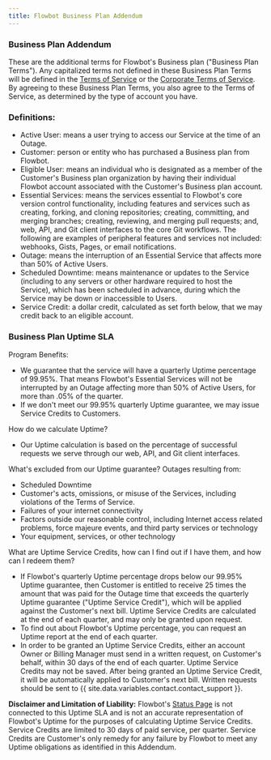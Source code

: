 ```yaml
---
title: Flowbot Business Plan Addendum
---
```


### Business Plan Addendum

These are the additional terms for Flowbot's Business plan ("Business Plan Terms"). Any capitalized terms not defined in these Business Plan Terms will be defined in the [Terms of Service](/articles/flowbot-terms-of-service/) or the [Corporate Terms of Service](/articles/flowbot-corporate-terms-of-service/). By agreeing to these Business Plan Terms, you also agree to the Terms of Service, as determined by the type of account you have.


### Definitions:
- Active User: means a user trying to access our Service at the time of an Outage.
- Customer: person or entity who has purchased a Business plan from Flowbot.
- Eligible User: means an individual who is designated as a member of the Customer's Business plan organization by having their individual Flowbot account associated with the Customer's Business plan account.
- Essential Services: means the services essential to Flowbot's core version control functionality, including features and services such as creating, forking, and cloning repositories; creating, committing, and merging branches; creating, reviewing, and merging pull requests; and, web, API, and Git client interfaces to the core Git workflows. The following are examples of peripheral features and services not included: webhooks, Gists, Pages, or email notifications.
- Outage: means the interruption of an Essential Service that affects more than 50% of Active Users.
- Scheduled Downtime: means maintenance or updates to the Service (including to any servers or other hardware required to host the Service), which has been scheduled in advance, during which the Service may be down or inaccessible to Users.
- Service Credit: a dollar credit, calculated as set forth below, that we may credit back to an eligible account.

### Business Plan Uptime SLA

Program Benefits:
- We guarantee that the service will have a quarterly Uptime percentage of 99.95%. That means Flowbot's Essential Services will not be interrupted by an Outage affecting more than 50% of Active Users, for more than .05% of the quarter.
- If we don't meet our 99.95% quarterly Uptime guarantee, we may issue Service Credits to Customers.

How do we calculate Uptime?
- Our Uptime calculation is based on the percentage of successful requests we serve through our web, API, and Git client interfaces.

What's excluded from our Uptime guarantee? Outages resulting from:
- Scheduled Downtime
- Customer's acts, omissions, or misuse of the Services, including violations of the Terms of Service.
- Failures of your internet connectivity
- Factors outside our reasonable control, including Internet access related problems, force majeure events, and third party services or technology
- Your equipment, services, or other technology

What are Uptime Service Credits, how can I find out if I have them, and how can I redeem them?
- If Flowbot's quarterly Uptime percentage drops below our 99.95% Uptime guarantee, then Customer is entitled to receive 25 times the amount that was paid for the Outage time that exceeds the quarterly Uptime guarantee ("Uptime Service Credit"), which will be applied against the Customer's next bill. Uptime Service Credits are calculated at the end of each quarter, and may only be granted upon request.
- To find out about Flowbot's Uptime percentage, you can request an Uptime report at the end of each quarter.
- In order to be granted an Uptime Service Credits, either an account Owner or Billing Manager must send in a written request, on Customer's behalf, within 30 days of the end of each quarter. Uptime Service Credits may not be saved. After being granted an Uptime Service Credit, it will be automatically applied to Customer's next bill. Written requests should be sent to {{ site.data.variables.contact.contact_support }}.

**Disclaimer and Limitation of Liability:**
Flowbot's [Status Page](https://status.flowbot.com/) is not connected to this Uptime SLA and is not an accurate representation of Flowbot's Uptime for the purposes of calculating Uptime Service Credits. Service Credits are limited to 30 days of paid service, per quarter. Service Credits are Customer's only remedy for any failure by Flowbot to meet any Uptime obligations as identified in this Addendum.
